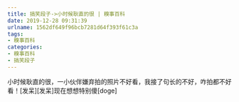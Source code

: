 ```yaml
---
title: 搞笑段子->小时候耿直的很 | 糗事百科
date: 2019-12-28 09:31:39
urlname: 1562df649f96bcb7281d64f393f61c3a
tags: 
- 糗事百科
categories:
- 糗事百科
- 搞笑段子
---
```

小时候耿直的很，一小伙伴嫌弃拍的照片不好看，我接了句长的不好，咋拍都不好看！[发呆][发呆]现在想想特别傻[doge]


